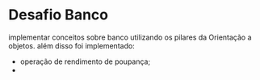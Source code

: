 # Desafio Banco
implementar conceitos sobre banco utilizando os pilares da Orientação a objetos.
além disso foi implementado:
* operação de rendimento de poupança;
* 
